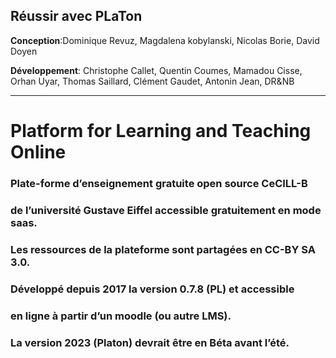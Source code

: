## Réussir avec PLaTon  

**Conception**:Dominique Revuz, Magdalena kobylanski, Nicolas Borie, David Doyen  

**Développement**: Christophe Callet, Quentin Coumes, Mamadou Cisse, Orhan Uyar, Thomas Saillard, Clément Gaudet, Antonin Jean, DR&NB  

---

#  Platform for Learning and Teaching Online


### Plate-forme d’enseignement gratuite open source CeCILL-B
### de l’université Gustave Eiffel accessible gratuitement en mode saas.
### Les ressources de la plateforme sont partagées en CC-BY SA 3.0.
### Développé depuis 2017 la version 0.7.8 (PL) et accessible
### en ligne à partir d’un moodle (ou autre LMS).
### La version 2023 (Platon) devrait être en Béta avant l’été.